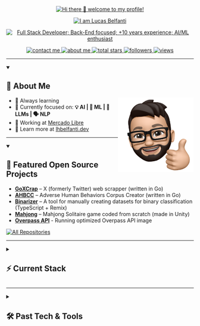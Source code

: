 <p align="center">
    <a href="https://lhbelfanti.dev">
        <img src="https://readme-typing-svg.demolab.com?font=Poppins&duration=2500&pause=1000&color=FEAE4C&center=true&vCenter=true&repeat=false&width=435&height=30&lines=Hi+there+%F0%9F%91%8B+welcome+to+my+profile!" alt="Hi there 👋 welcome to my profile!" />
    </a>
</p>

<p align="center">
    <a href="https://lhbelfanti.dev">
        <img src="https://readme-typing-svg.demolab.com?font=Poppins&duration=2500&pause=1000&color=FEAE4C&center=true&vCenter=true&repeat=false&width=435&height=30&lines=I+am+Lucas+Belfanti" alt="I am Lucas Belfanti" />
    </a>
</p>

<p align="center">
    <a href="https://lhbelfanti.dev">
        <img src="https://readme-typing-svg.demolab.com?font=Poppins&duration=2500&pause=1000&color=FEAE4C&center=true&vCenter=true&width=435&height=30&lines=Full+Stack+Developer;Back-End+focused;%2B10+years+experience;AI%2FML+enthusiast" alt="Full Stack Developer; Back-End focused; +10 years experience; AI/ML enthusiast" />
    </a>
</p>

<p align="center">
    <a href="mailto:lhbelfanti@gmail.com">
        <img alt="contact me" title="Contact me" src="https://custom-icon-badges.demolab.com/badge/Contact-Me-e05e44.svg?labelColor=ce4530&logo=mail&logoColor=white&style=for-the-badge"/>
    </a>
    <a href="https://lhbelfanti.dev">
        <img alt="about me" title="About me" src="https://custom-icon-badges.demolab.com/badge/About-Me-e1ac0e.svg?labelColor=be9500&logo=globe&logoColor=white&style=for-the-badge"/>
    </a>
    <a href="https://github.com/lhbelfanti?tab=repositories&sort=stargazers">
        <img alt="total stars" title="Total stars on GitHub" src="https://custom-icon-badges.demolab.com/github/stars/lhbelfanti?color=55960c&style=for-the-badge&label=Stars&labelColor=488207&logo=star"/>
    </a>
    <a href="https://github.com/lhbelfanti?tab=followers">
        <img alt="followers" title="Follow me on Github" src="https://custom-icon-badges.demolab.com/github/followers/lhbelfanti?color=236ad3&labelColor=1155ba&style=for-the-badge&logo=person-add&label=Follow&logoColor=white"/>
    </a>
    <a href="https://github.com/lhbelfanti/Simple-View-Counter">
        <img alt="views" title="GitHub profile views" src="https://main--lhbelfanti-views-counter.netlify.app/api/increment/badge"/>
    </a>
</p>

---

<details open> 
<summary><h2>🙋 About Me</h2></summary>

<a href="https://lhbelfanti.dev"><img src="./media/hi.png" align="right" height="200"/></a>

- 🔭 Always learning  
- 🌱 Currently focused on: **💡 AI | 🤖 ML | 🧠 LLMs | 🗣️ NLP**
- 💼 Working at [Mercado Libre](https://mercadolibre.com/)  
- 🧬 Learn more at [lhbelfanti.dev](https://www.lhbelfanti.dev/)

</details>

---

<details open>
<summary><h2>🚀 Featured Open Source Projects</h2></summary>

- [**GoXCrap**](https://github.com/lhbelfanti/goxcrap) – X (formerly Twitter) web scrapper (written in Go)
- [**AHBCC**](https://github.com/lhbelfanti/ahbcc) – Adverse Human Behaviors Corpus Creator (written in Go)
- [**Binarizer**](https://github.com/lhbelfanti/binarizer) – A tool for manually creating datasets for binary classification (TypeScript + Remix)
- [**Mahjong**](https://github.com/lhbelfanti/mahjong) – Mahjong Solitaire game coded from scratch (made in Unity)
- [**Overpass API**](https://github.com/lhbelfanti/overpass-api) - Running optimized Overpass API image

<p>
    <a href="https://github.com/lhbelfanti?tab=repositories&q=&type=public&language=&sort=stargazers">
        <img alt="All Repositories" title="All Repositories" src="https://custom-icon-badges.demolab.com/badge/-Click%20Here%20For%20All%20My%20Repos-2b2b2c?style=for-the-badge&logoColor=white&logo=repo"/>
    </a>
</p>

</details>

---

<details> 
<summary><h2>⚡ Current Stack</h2></summary>

<a href="https://lhbelfanti.dev"><img src="./media/code.png" align="right" height="275" /></a>

<h3>👨‍💻 Programming Languages & Markup Languages</h3>
<a href="https://github.com/search?q=user%3Alhbelfanti+language%3AGo"><img alt="Golang" src="https://img.shields.io/badge/Go-00ADD8.svg?style=for-the-badge&logo=go&logoColor=white"/></a>
<a href="https://github.com/search?q=user%3Alhbelfanti+language%3APython"><img alt="Python" src="https://img.shields.io/badge/Python-3670A0?style=for-the-badge&logo=python&logoColor=ffdd54"/></a>
<a href="https://github.com/search?q=user%3Alhbelfanti+language%3ASQL"><img alt="SQL" src="https://img.shields.io/badge/SQL-CC2927?style=for-the-badge"/></a>
<a href="https://github.com/search?q=user%3Alhbelfanti+language%3AShell"><img alt="Shell" src="https://img.shields.io/badge/Shell_Script-121011.svg?style=for-the-badge&logo=gnu-bash&logoColor=white"/></a>
<a href="https://github.com/search?q=user%3Alhbelfanti+language%3ATypeScript"><img alt="TypeScript" src="https://img.shields.io/badge/TypeScript-007ACC.svg?style=for-the-badge&logo=typescript&logoColor=white"/></a>
<a href="https://github.com/search?q=user%3Alhbelfanti+language%3AJavaScript"><img alt="JavaScript" src="https://img.shields.io/badge/JavaScript-323330.svg?style=for-the-badge&logo=javascript&logoColor=%23F7DF1E"/></a>
<a href="https://github.com/search?q=user%3Alhbelfanti+language%3AHTML"><img alt="HTML5" src="https://img.shields.io/badge/HTML5-E34F26.svg?style=for-the-badge&logo=html5&logoColor=white"/></a>
<a href="https://github.com/search?q=user%3Alhbelfanti+language%3ACSS"><img alt="CSS3" src="https://img.shields.io/badge/CSS3-1572B6.svg?style=for-the-badge&logo=css3&logoColor=white"/></a>
<img alt="SASS" src="https://img.shields.io/badge/SASS-hotpink.svg?style=for-the-badge&logo=SASS&logoColor=white"/>

<h3>💻 Technologies & Frameworks</h3>
<img alt="Git" src="https://img.shields.io/badge/Git-F05033.svg?style=for-the-badge&logo=git&logoColor=white"/>
<img alt="Docker" src="https://img.shields.io/badge/Docker-0db7ed.svg?style=for-the-badge&logo=docker&logoColor=white"/>
<img alt="PostgresSQL" src="https://img.shields.io/badge/PostgresSQL-316192.svg?style=for-the-badge&logo=postgresql&logoColor=white"/>
<img alt="MySQL" src="https://img.shields.io/badge/mysql-4479A1.svg?style=for-the-badge&logo=mysql&logoColor=white"/>
<img alt="NodeJS" src="https://img.shields.io/badge/Node.js-6DA55F?style=for-the-badge&logo=node.js&logoColor=white"/>
<img alt="React" src="https://img.shields.io/badge/React-20232a.svg?style=for-the-badge&logo=react&logoColor=%2361DAFB"/>
<img alt="Remix" src="https://img.shields.io/badge/remix-%23000.svg?style=for-the-badge&logo=remix&logoColor=white"/>
<img alt="Swagger" src="https://img.shields.io/badge/Swagger-Clojure?style=for-the-badge&logo=swagger&logoColor=white"/>
<img alt="DataDog" src="https://img.shields.io/badge/DataDog-512D98?style=for-the-badge&logo=datadog&logoColor=white"/>
<img alt="NewRelic" src="https://img.shields.io/badge/NewRelic-39a064?style=for-the-badge&logo=newrelic&logoColor=white"/>
<img alt="Kibana" src="https://img.shields.io/badge/Kibana-4fb4a8?style=for-the-badge&logo=kibana&logoColor=white"/>
<img alt="Grafana" src="https://img.shields.io/badge/Grafana-f18824?style=for-the-badge&logo=grafana&logoColor=white"/>

<h3>🧰 Tools</h3>
<img alt="Github" src="https://img.shields.io/badge/Github-000000?style=for-the-badge&logo=github&logoColor=white"/>
<img alt="Gitlab" src="https://img.shields.io/badge/Gitlab-EE6A33?style=for-the-badge&logo=gitlab&logoColor=white"/>
<img alt="Goland" src="https://img.shields.io/badge/GoLand-895dfd?style=for-the-badge&logo=goland&logoColor=black"/>
<img alt="Webstorm" src="https://img.shields.io/badge/Webstorm-05ced7?style=for-the-badge&logo=webstorm&logoColor=black"/>
<img alt="Pycharm" src="https://img.shields.io/badge/Pycharm-green?style=for-the-badge&logo=pycharm&logoColor=black"/>
<img alt="VSCode" src="https://img.shields.io/badge/Visual_Studio_Code-0078d7.svg?style=for-the-badge&logo=visual-studio-code&logoColor=white"/>
<img alt="Postman" src="https://img.shields.io/badge/Postman-FF6C37?style=for-the-badge&logo=postman&logoColor=white"/>
<img alt="Jira" src="https://img.shields.io/badge/JIRA-0A0FFF.svg?style=for-the-badge&logo=jira&logoColor=white"/>
<img alt="Slack" src="https://img.shields.io/badge/Slack-4A154B?style=for-the-badge&logo=slack"/>

</details>

---

<details>
<summary><h2>🛠️ Past Tech & Tools</h2></summary>

<h3>👨‍💻 Programming Languages & Markup Languages</h3>
<a href="https://github.com/search?q=user%3Alhbelfanti+language%3AActionScript"><img alt="ActionScript" src="https://img.shields.io/badge/ActionScript-CC2927?style=for-the-badge"/></a>
<a href="https://github.com/search?q=user%3Alhbelfanti+language%3AC%23"><img alt="C#" src="https://img.shields.io/badge/C%23-239120.svg?style=for-the-badge&logo=c-sharp&logoColor=white"/></a>
<a href="https://github.com/search?q=user%3Alhbelfanti+language%3AC"><img alt="C" src="https://img.shields.io/badge/C-00599C.svg?style=for-the-badge&logo=c&logoColor=white"/></a>
<a href="https://github.com/search?q=user%3Alhbelfanti+language%3AC%2B%2B"><img alt="C++" src="https://img.shields.io/badge/C++-00599C.svg?style=for-the-badge&logo=c%2B%2B&logoColor=white"/></a>
<a href="https://github.com/search?q=user%3Alhbelfanti+language%3AJava"><img alt="Java" src="https://img.shields.io/badge/Java-ED8B00?style=for-the-badge&logo=java&logoColor=white"/></a>

<h3>💻 Technologies & Frameworks</h3>
<img alt="Unity" src="https://img.shields.io/badge/Unity-000000.svg?style=for-the-badge&logo=unity&logoColor=white"/>
<img alt="Redux" src="https://img.shields.io/badge/Redux-593d88.svg?style=for-the-badge&logo=redux&logoColor=white"/>
<img alt="Selenium" src="https://img.shields.io/badge/Selenium-%43B02A?style=for-the-badge&logo=selenium&logoColor=white"/>
<img alt="Babel" src="https://img.shields.io/badge/Babel-F9DC3e?style=for-the-badge&logo=babel&logoColor=black"/>
<img alt="Jekyll" src="https://img.shields.io/badge/Jekyll-2b2b2b.svg?style=for-the-badge&logo=jekyll&logoColor=important""/>
<img alt="HUGO" src="https://img.shields.io/badge/HUGO-black.svg?style=for-the-badge&logo=Hugo"/>
<img alt="QT" src="https://img.shields.io/badge/Qt-217346.svg?style=for-the-badge&logo=Qt&logoColor=white"/>
<img alt="Gulp" src="https://img.shields.io/badge/GULP-%23CF4647.svg?style=for-the-badge&logo=gulp&logoColor=white"/>

<h3>🧰 Tools</h3>
<img alt="IntelliJ" src="https://img.shields.io/badge/IntelliJIDEA-0e7dee.svg?style=for-the-badge&logo=intellij-idea&logoColor=black"/>
<img alt="Rider" src="https://img.shields.io/badge/Rider-crimson.svg?style=for-the-badge&logo=Rider&logoColor=black"/>
<img alt="Sublime Text" src="https://img.shields.io/badge/Sublime_Text-575757.svg?style=for-the-badge&logo=sublime-text&logoColor=important"/>
<img alt="Charles" src="https://img.shields.io/badge/Charles-bfb6b7.svg?style=for-the-badge&logo=charles&logoColor=white">

</details>

